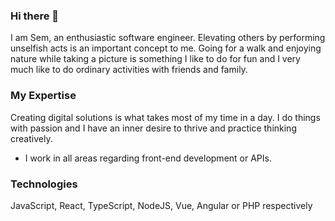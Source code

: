 ### Hi there 👋

<!--
**semosem/semosem** is a ✨ _special_ ✨ repository because its `README.md` (this file) appears on your GitHub profile.

Here are some ideas to get you started:


- 💬 Ask me about ...
- 📫 How to reach me: ...
- 😄 Pronouns: ...

-->

I am Sem, an enthusiastic software engineer. Elevating others by performing unselfish acts is an important concept to me. 
Going for a walk and enjoying nature while taking a picture is something I like to do for fun and I very much like to do ordinary activities with friends and family. 

### My Expertise

Creating digital solutions is what takes most of my time in a day. I do things with passion and I have an inner desire to thrive and practice thinking creatively.

-  I work in all areas regarding front-end development or APIs.

### Technologies

JavaScript, React, TypeScript, NodeJS,  Vue, Angular or PHP respectively
